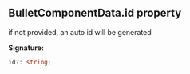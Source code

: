 
## BulletComponentData.id property

if not provided, an auto id will be generated

**Signature:**

```typescript
id?: string;
```
